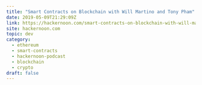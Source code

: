 ```yaml
---
title: "Smart Contracts on Blockchain with Will Martino and Tony Pham"
date: 2019-05-09T21:29:09Z
link: https://hackernoon.com/smart-contracts-on-blockchain-with-will-martino-and-tony-pham-c05cc9b62bed?source=rss----3a8144eabfe3---4&utm_medium=RSS&utm_source=news.12bit.vn
site: hackernoon.com
topic: dev
category:
  - ethereum
  - smart-contracts
  - hackernoon-podcast
  - blockchain
  - crypto
draft: false
---
```

